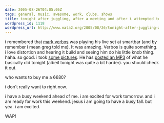 ```yaml
---
date: 2005-08-26T04:05:05Z
tags: general, music, awesome, work, clubs, shows
title: tonight after juggling, after a meeting and after i attempted to goto bed
wordpress_id: 1118
wordpress_url: http://www.nata2.org/2005/08/26/tonight-after-juggling-after-a-meeting-and-after-i-attempted-to-goto-bed/
---
```


i remembered that <a href="http://www.simple-answer.com/">mark verbos</a> was playing his live set at smartbar (and by remember i mean greg told me).  It was amazing. Verbos is quite something. i love distortion and hearing it build and seeing him do his little knob thing. haha. so good. i took <a href="http://nata2.info/?path=pictures%2Fmisc%2Fphone_camera%2Fnokia_7610%2F260820050159">some pictures</a>. He has <a href="http://www.simple-answer.com/MarkVerbos_LiveAcid.mp3">posted an MP3</a> of what he basically did tonight (albeit tonight was quite a bit harder). you should check it out. 

who wants to buy me a 6680?

i don't really want to right now. 

i have a busy weekend ahead of me. i am excited for work tomorrow.  and i am ready for work this weekend. jesus i am going to have a busy fall. but yea. i am excited. 

WAP!
